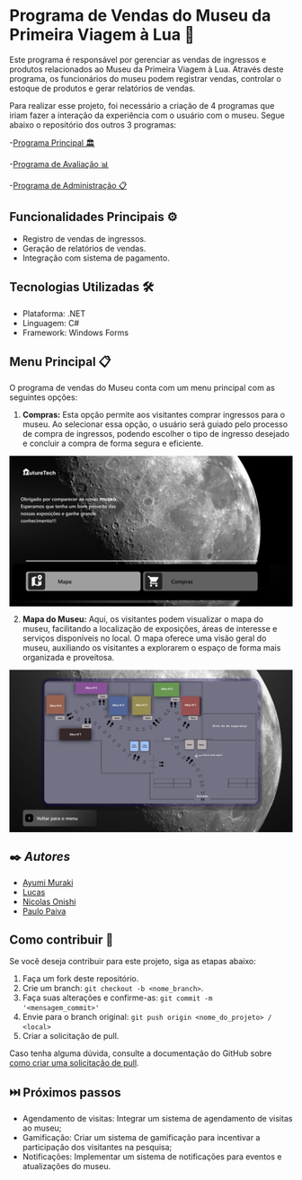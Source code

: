 # Programa de Vendas do Museu da Primeira Viagem à Lua 🛒

Este programa é responsável por gerenciar as vendas de ingressos e produtos relacionados ao Museu da Primeira Viagem à Lua. Através deste programa, os funcionários do museu podem registrar vendas, controlar o estoque de produtos e gerar relatórios de vendas.

Para realizar esse projeto, foi necessário a criação de 4 programas que iriam fazer a interação da experiência com o usuário com o museu. Segue abaixo o repositório dos outros 3 programas:

-[Programa Principal 🏛️](https://github.com/Paulopaiv/PIM-III-QUESTIONARIO)

-[Programa de Avaliação 📊 ](https://github.com/Paulopaiv/PIM-III-ADS-VISITANTE) 

-[Programa de Administração 📋 ](https://github.com/Paulopaiv/PIM-III-ADS-ADM) 

## Funcionalidades Principais ⚙️

- Registro de vendas de ingressos.
- Geração de relatórios de vendas.
- Integração com sistema de pagamento.

## Tecnologias Utilizadas 🛠

- Plataforma: .NET
- Linguagem: C#
- Framework: Windows Forms

## Menu Principal 📋

O programa de vendas do Museu conta com um menu principal com as seguintes opções:

1. **Compras:** Esta opção permite aos visitantes comprar ingressos para o museu. Ao selecionar essa opção, o usuário será guiado pelo processo de compra de ingressos, podendo escolher o tipo de ingresso desejado e concluir a compra de forma segura e eficiente.

<p align="center" style="display: flex; align-items: flex-start; justify-content: center;">
  <img alt="menu" title="menu" src="./assets/Tela-Menu.svg" width="700px">
</p>

2. **Mapa do Museu:** Aqui, os visitantes podem visualizar o mapa do museu, facilitando a localização de exposições, áreas de interesse e serviços disponíveis no local. O mapa oferece uma visão geral do museu, auxiliando os visitantes a explorarem o espaço de forma mais organizada e proveitosa.

<p align="center" style="display: flex; align-items: flex-start; justify-content: center;">
<img alt="mapa" title="Mapa" src="./assets/Mapa.svg" width="700px">
</p>





## ✒️ *Autores*

- [Ayumi Muraki](https://github.com/AyuMuraki)
- [Lucas](https://github.com/LucasCerione)
- [Nicolas Onishi](https://github.com/NicolasKonishi)
- [Paulo Paiva](https://github.com/Paulopaiv)

## Como contribuir 💪

Se você deseja contribuir para este projeto, siga as etapas abaixo:

1. Faça um fork deste repositório.
2. Crie um branch: `git checkout -b <nome_branch>`.
3. Faça suas alterações e confirme-as: `git commit -m '<mensagem_commit>'`
4. Envie para o branch original: `git push origin <nome_do_projeto> / <local>`
5. Criar a solicitação de pull.

Caso tenha alguma dúvida, consulte a documentação do GitHub sobre [como criar uma solicitação de pull](https://help.github.com/en/github/collaborating-with-issues-and-pull-requests/creating-a-pull-request).

## ⏭️ Próximos passos

- Agendamento de visitas: Integrar um sistema de agendamento de visitas ao museu;
- Gamificação: Criar um sistema de gamificação para incentivar a participação dos visitantes na pesquisa;
- Notificações: Implementar um sistema de notificações para eventos e atualizações do museu.

